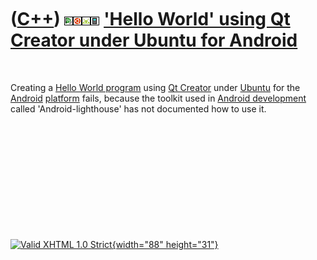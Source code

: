 



 

 

 

 

 

([C++](Cpp.htm)) ![Qt Creator](PicQtCreator.png)![Ubuntu](PicUbuntu.png)![Android](PicAndroid.png)![Mobile](PicMobile.png) ['Hello World' using Qt Creator under Ubuntu for Android](CppHelloWorldQtCreatorUbuntuAndroid.htm)
=============================================================================================================================================================================================================================

 

Creating a [Hello World program](CppHelloWorld.htm) using [Qt
Creator](CppQtCreator.htm) under [Ubuntu](CppUbuntu.htm) for the
[Android](CppAndroid.htm) [platform](CppOs.htm) fails, because the
toolkit used in [Android development](CppAndroidDevelopment.htm) called
'Android-lighthouse' has not documented how to use it.

 

 

 

 

 





 

[![Valid XHTML 1.0 Strict](valid-xhtml10.png){width="88"
height="31"}](http://validator.w3.org/check?uri=referer)
